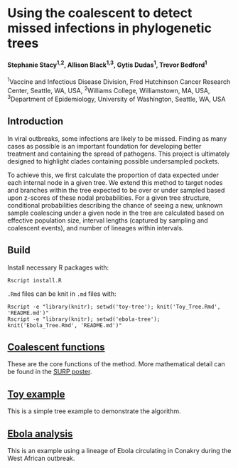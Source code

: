 # Using the coalescent to detect missed infections in phylogenetic trees

#### Stephanie Stacy<sup>1,2</sup>, Allison Black<sup>1,3</sup>, Gytis Dudas<sup>1</sup>, Trevor Bedford<sup>1</sup>

<sup>1</sup>Vaccine and Infectious Disease Division, Fred Hutchinson Cancer Research Center, Seattle, WA, USA, <sup>2</sup>Williams College, Williamstown, MA, USA, <sup>3</sup>Department of Epidemiology, University of Washington, Seattle, WA, USA

## Introduction

In viral outbreaks, some infections are likely to be missed. Finding as many cases as possible is an important foundation for developing better treatment and containing the spread of pathogens. This project is ultimately designed to highlight clades containing possible undersampled pockets.

To achieve this, we first calculate the proportion of data expected 
under each internal node in a given tree. We extend this method to target nodes and branches within the tree expected to be over or under sampled based upon z-scores of these nodal probabilities.  For a given tree structure, conditional probabilities describing the chance of seeing a new, unknown sample coalescing under a given node in the tree are calculated based on effective population size, interval lengths (captured by sampling and coalescent events), and number of lineages within intervals.

## Build

Install necessary R packages with:

    Rscript install.R

`.Rmd` files can be knit in `.md` files with:

    Rscript -e "library(knitr); setwd('toy-tree'); knit('Toy_Tree.Rmd', 'README.md')"
    Rscript -e "library(knitr); setwd('ebola-tree'); knit('Ebola_Tree.Rmd', 'README.md')"

## [Coalescent functions](functions/)

These are the core functions of the method. More mathematical detail can be found in the [SURP poster](poster/surp_poster.png).

## [Toy example](toy-tree/)

This is a simple tree example to demonstrate the algorithm.

## [Ebola analysis](ebola-tree/)

This is an example using a lineage of Ebola circulating in Conakry during the West African outbreak.
